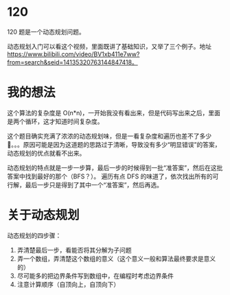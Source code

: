 # 120
120 题是一个动态规划问题。

动态规划入门可以看这个视频，里面既讲了基础知识，又举了三个例子。地址 https://www.bilibili.com/video/BV1xb411e7ww?from=search&seid=14135320763144847418。

# 我的想法
这个算法的复杂度是 O(n*n)，一开始我没有看出来，但是代码写出来之后，里面是两个循环，这才知道时间复杂度。

这个题目确实充满了浓浓的动态规划味，但是一看复杂度和遍历也差不了多少🐎。。。原因可能是因为这道题的思路过于清晰，导致没有多少“明显错误”的答案，动态规划的优点就看不出来。

动态规划的特点就是一步一步算，最后一步的时候得到一批“准答案”，然后在这批答案中找到最好的那个（BFS？）。
遍历有点 DFS 的味道了，依次找出所有的可行解，最后一步只是得到了其中一个“准答案”，然后再选。

# 关于动态规划
动态规划的四步骤：

1. 弄清楚最后一步，看能否将其分解为子问题
2. 弄一个数组，弄清楚这个数组的意义（这个意义一般和算法最终要求是意义的）
3. 尽可能多的把边界条件写到数组中，在编程时考虑边界条件
4. 注意计算顺序（自顶向上，自顶向下）
